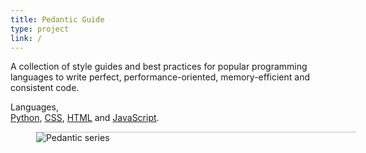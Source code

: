 ```yaml
---
title: Pedantic Guide
type: project
link: /
---
```


A collection of style guides and best practices for popular programming languages
to write perfect, performance-oriented, memory-efficient and consistent code.

<p>Languages,<br><a href="https://pedantic-python.readme.io/">Python</a>, <a href="http://pedantic-css.readme.io/">CSS</a>, <a href="http://pedantic-html.readme.io/">HTML</a> and <a href="http://pedantic-js.readme.io/">JavaScript</a>.</p>

<figure style="margin-right: -3.5em;border: 1px solid #ddd;">
    <img src="https://res.cloudinary.com/dw9fem4ki/image/upload/v1418549469/pedantic_asnj0p.png" alt="Pedantic series" style="margin-bottom: -1.5em;">
</figure>
